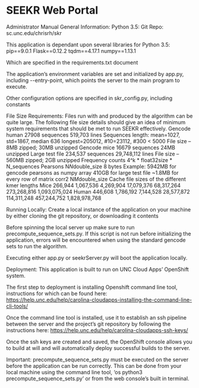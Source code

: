 # SEEKR Web Portal

Administrator Manual
General Information:
Python 3.5:
Git Repo: sc.unc.edu/chrisrh/skr

This application is dependant upon several libraries for Python 3.5:
pip==9.0.1
Flask==0.12.2
tqdm==4.17.1
numpy==1.13.1

Which are specified in the requirements.txt document

The application’s environment variables are set and initialized by app.py, including --entry-point, which points the server to the main program to execute.

Other configuration options are specified in skr_config.py, including constants

File Size Requirements:
Files run with and produced by the algorithm can be quite large. The following file size details should give an idea of minimum system requirements that should be met to run SEEKR effectively.
Gencode human
27908 sequences
519,703 lines
Sequences length:
mean=1027, std=1867, median 636
longest=205012, #10=23112, #300 < 5000
File size – 8MB zipped; 30MB unzipped
Gencode mice
16679 sequences
24MB unzipped
Large test file
234,537 sequences
29,748,112 lines
File size – 560MB zipped; 2GB unzipped
Frequency counts
4^k * float32size * N_sequences
Pearsons
N*N*double_size
8 bytes
Example:
5942MB for gencode pearsons as numpy array
410GB for large test file
~1.8MB for every row of matrix
corr2
N*M*double_size
Cache file sizes of the different kmer lengths
Mice
266,944
1,067,536
4,269,904
17,079,376
68,317,264
273,268,816
1,093,075,024
Human
446,608
1,786,192
7,144,528
28,577,872
114,311,248
457,244,752
1,828,978,768

Running Locally:
Create a local instance of the application on your machine by either cloning the git repository, or downloading it contents

Before spinning the local server up make sure to run precompute_sequence_sets.py. If this script is not run before initializing the application, errors will be encountered when using the standard gencode sets to run the algorithm.

Executing either app.py or seekrServer.py will boot the application locally.


Deployment:
This application is built to run on UNC Cloud Apps’ OpenShift system.

The first step to deployment is installing Openshift command line tool, instructions for which can be found here: https://help.unc.edu/help/carolina-cloudapps-installing-the-command-line-cli-tools/

Once the command line tool is installed, use it to establish an ssh pipeline between the server and the project’s git repository by following the instructions here: https://help.unc.edu/help/carolina-cloudapps-ssh-keys/

Once the ssh keys are created and saved, the OpenShift console allows you to build at will and will automatically deploy successful builds to the server.

Important: precompute_sequence_sets.py must be executed on the server before the application can be run correctly. This can be done from your local machine using the command line tool, ‘os python3 precompute_sequence_sets.py’ or from the web console’s built in terminal.
